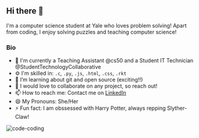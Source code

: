 ## Hi there 👋

I'm a computer science student at Yale who loves problem solving! Apart from coding, I enjoy solving puzzles and teaching computer science!

### Bio
- 🏢 I'm currently a Teaching Assistant @cs50 and a Student IT Technician @StudentTechnologyCollaborative 
- ⚙️ I'm skilled in: `.c`, `.py`, `.js`, `.html`, `.css`, `.rkt`
- 🌱 I’m learning about git and open source (exciting!!)
- 👯 I would love to collaborate on any project, so reach out!
- 📫 How to reach me: Contact me on [LinkedIn](https://www.linkedin.com/in/aminata-sakho-yale/)
- 😄 My Pronouns: She/Her
- ⚡ Fun fact: I am obssessed with Harry Potter, always repping Slyther-Claw! 


![code-coding](https://user-images.githubusercontent.com/50711847/174719663-c1d46d86-0b02-48ef-b067-4805b413941e.gif)
